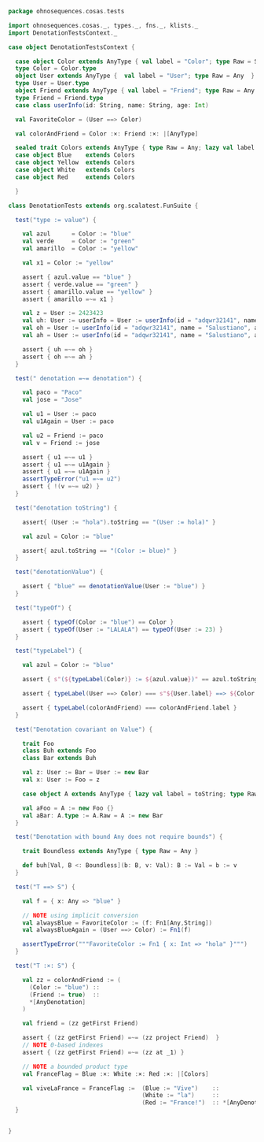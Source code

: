 
```scala
package ohnosequences.cosas.tests

import ohnosequences.cosas._, types._, fns._, klists._
import DenotationTestsContext._

case object DenotationTestsContext {

  case object Color extends AnyType { val label = "Color"; type Raw = String }
  type Color = Color.type
  object User extends AnyType {  val label = "User"; type Raw = Any  }
  type User = User.type
  object Friend extends AnyType { val label = "Friend"; type Raw = Any }
  type Friend = Friend.type
  case class userInfo(id: String, name: String, age: Int)

  val FavoriteColor = (User ==> Color)

  val colorAndFriend = Color :×: Friend :×: |[AnyType]

  sealed trait Colors extends AnyType { type Raw = Any; lazy val label: String = toString }
  case object Blue    extends Colors
  case object Yellow  extends Colors
  case object White   extends Colors
  case object Red     extends Colors

  }

class DenotationTests extends org.scalatest.FunSuite {

  test("type := value") {

    val azul      = Color := "blue"
    val verde     = Color := "green"
    val amarillo  = Color := "yellow"

    val x1 = Color := "yellow"

    assert { azul.value == "blue" }
    assert { verde.value == "green" }
    assert { amarillo.value == "yellow" }
    assert { amarillo =~= x1 }

    val z = User := 2423423
    val uh: User := userInfo = User := userInfo(id = "adqwr32141", name = "Salustiano", age = 143)
    val oh = User := userInfo(id = "adqwr32141", name = "Salustiano", age = 143)
    val ah = User := userInfo(id = "adqwr32141", name = "Salustiano", age = 143)

    assert { uh =~= oh }
    assert { oh =~= ah }
  }

  test(" denotation =~= denotation") {

    val paco = "Paco"
    val jose = "Jose"

    val u1 = User := paco
    val u1Again = User := paco

    val u2 = Friend := paco
    val v = Friend := jose

    assert { u1 =~= u1 }
    assert { u1 =~= u1Again }
    assert { u1 =~= u1Again }
    assertTypeError("u1 =~= u2")
    assert { !(v =~= u2) }
  }

  test("denotation toString") {

    assert{ (User := "hola").toString == "(User := hola)" }

    val azul = Color := "blue"

    assert{ azul.toString == "(Color := blue)" }
  }

  test("denotationValue") {

    assert { "blue" == denotationValue(User := "blue") }
  }

  test("typeOf") {

    assert { typeOf(Color := "blue") == Color }
    assert { typeOf(User := "LALALA") == typeOf(User := 23) }
  }

  test("typeLabel") {

    val azul = Color := "blue"

    assert { s"(${typeLabel(Color)} := ${azul.value})" == azul.toString }

    assert { typeLabel(User ==> Color) === s"${User.label} ==> ${Color.label}" }

    assert { typeLabel(colorAndFriend) === colorAndFriend.label }
  }

  test("Denotation covariant on Value") {

    trait Foo
    class Buh extends Foo
    class Bar extends Buh

    val z: User := Bar = User := new Bar
    val x: User := Foo = z

    case object A extends AnyType { lazy val label = toString; type Raw = Foo }

    val aFoo = A := new Foo {}
    val aBar: A.type := A.Raw = A := new Bar
  }

  test("Denotation with bound Any does not require bounds") {

    trait Boundless extends AnyType { type Raw = Any }

    def buh[Val, B <: Boundless](b: B, v: Val): B := Val = b := v
  }

  test("T ==> S") {

    val f = { x: Any => "blue" }

    // NOTE using implicit conversion
    val alwaysBlue = FavoriteColor := (f: Fn1[Any,String])
    val alwaysBlueAgain = (User ==> Color) := Fn1(f)

    assertTypeError("""FavoriteColor := Fn1 { x: Int => "hola" }""")
  }

  test("T :×: S") {

    val zz = colorAndFriend := (
      (Color := "blue") ::
      (Friend := true)  ::
      *[AnyDenotation]
    )

    val friend = (zz getFirst Friend)

    assert { (zz getFirst Friend) =~= (zz project Friend)  }
    // NOTE 0-based indexes
    assert { (zz getFirst Friend) =~= (zz at _1) }

    // NOTE a bounded product type
    val FranceFlag = Blue :×: White :×: Red :×: |[Colors]

    val viveLaFrance = FranceFlag :=  (Blue := "Vive")    ::
                                      (White := "la")     ::
                                      (Red := "France!")  :: *[AnyDenotation]
  }


}

```




[test/scala/cosas/DenotationTests.scala]: DenotationTests.scala.md
[test/scala/cosas/EqualityTests.scala]: EqualityTests.scala.md
[test/scala/cosas/DependentFunctionsTests.scala]: DependentFunctionsTests.scala.md
[test/scala/cosas/KListsTests.scala]: KListsTests.scala.md
[test/scala/cosas/RecordTests.scala]: RecordTests.scala.md
[test/scala/cosas/NatTests.scala]: NatTests.scala.md
[test/scala/cosas/TypeUnionTests.scala]: TypeUnionTests.scala.md
[main/scala/cosas/package.scala]: ../../../main/scala/cosas/package.scala.md
[main/scala/cosas/types/package.scala]: ../../../main/scala/cosas/types/package.scala.md
[main/scala/cosas/types/types.scala]: ../../../main/scala/cosas/types/types.scala.md
[main/scala/cosas/types/parsing.scala]: ../../../main/scala/cosas/types/parsing.scala.md
[main/scala/cosas/types/productTypes.scala]: ../../../main/scala/cosas/types/productTypes.scala.md
[main/scala/cosas/types/syntax.scala]: ../../../main/scala/cosas/types/syntax.scala.md
[main/scala/cosas/types/project.scala]: ../../../main/scala/cosas/types/project.scala.md
[main/scala/cosas/types/denotations.scala]: ../../../main/scala/cosas/types/denotations.scala.md
[main/scala/cosas/types/functionTypes.scala]: ../../../main/scala/cosas/types/functionTypes.scala.md
[main/scala/cosas/types/serialization.scala]: ../../../main/scala/cosas/types/serialization.scala.md
[main/scala/cosas/klists/replace.scala]: ../../../main/scala/cosas/klists/replace.scala.md
[main/scala/cosas/klists/cons.scala]: ../../../main/scala/cosas/klists/cons.scala.md
[main/scala/cosas/klists/klists.scala]: ../../../main/scala/cosas/klists/klists.scala.md
[main/scala/cosas/klists/take.scala]: ../../../main/scala/cosas/klists/take.scala.md
[main/scala/cosas/klists/package.scala]: ../../../main/scala/cosas/klists/package.scala.md
[main/scala/cosas/klists/takeFirst.scala]: ../../../main/scala/cosas/klists/takeFirst.scala.md
[main/scala/cosas/klists/toList.scala]: ../../../main/scala/cosas/klists/toList.scala.md
[main/scala/cosas/klists/filter.scala]: ../../../main/scala/cosas/klists/filter.scala.md
[main/scala/cosas/klists/pick.scala]: ../../../main/scala/cosas/klists/pick.scala.md
[main/scala/cosas/klists/drop.scala]: ../../../main/scala/cosas/klists/drop.scala.md
[main/scala/cosas/klists/map.scala]: ../../../main/scala/cosas/klists/map.scala.md
[main/scala/cosas/klists/at.scala]: ../../../main/scala/cosas/klists/at.scala.md
[main/scala/cosas/klists/syntax.scala]: ../../../main/scala/cosas/klists/syntax.scala.md
[main/scala/cosas/klists/fold.scala]: ../../../main/scala/cosas/klists/fold.scala.md
[main/scala/cosas/klists/noDuplicates.scala]: ../../../main/scala/cosas/klists/noDuplicates.scala.md
[main/scala/cosas/klists/slice.scala]: ../../../main/scala/cosas/klists/slice.scala.md
[main/scala/cosas/klists/find.scala]: ../../../main/scala/cosas/klists/find.scala.md
[main/scala/cosas/records/package.scala]: ../../../main/scala/cosas/records/package.scala.md
[main/scala/cosas/records/recordTypes.scala]: ../../../main/scala/cosas/records/recordTypes.scala.md
[main/scala/cosas/records/syntax.scala]: ../../../main/scala/cosas/records/syntax.scala.md
[main/scala/cosas/records/reorder.scala]: ../../../main/scala/cosas/records/reorder.scala.md
[main/scala/cosas/typeUnions/typeUnions.scala]: ../../../main/scala/cosas/typeUnions/typeUnions.scala.md
[main/scala/cosas/typeUnions/package.scala]: ../../../main/scala/cosas/typeUnions/package.scala.md
[main/scala/cosas/fns/predicates.scala]: ../../../main/scala/cosas/fns/predicates.scala.md
[main/scala/cosas/fns/instances.scala]: ../../../main/scala/cosas/fns/instances.scala.md
[main/scala/cosas/fns/package.scala]: ../../../main/scala/cosas/fns/package.scala.md
[main/scala/cosas/fns/syntax.scala]: ../../../main/scala/cosas/fns/syntax.scala.md
[main/scala/cosas/fns/functions.scala]: ../../../main/scala/cosas/fns/functions.scala.md
[main/scala/cosas/subtyping.scala]: ../../../main/scala/cosas/subtyping.scala.md
[main/scala/cosas/witness.scala]: ../../../main/scala/cosas/witness.scala.md
[main/scala/cosas/equality.scala]: ../../../main/scala/cosas/equality.scala.md
[main/scala/cosas/Nat.scala]: ../../../main/scala/cosas/Nat.scala.md
[main/scala/cosas/Bool.scala]: ../../../main/scala/cosas/Bool.scala.md